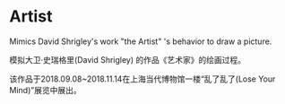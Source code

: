 # Artist
Mimics David Shrigley's work "the Artist" 's behavior to draw a picture.

模拟大卫·史瑞格里(David Shrigley) 的作品《艺术家》的绘画过程。

该作品于2018.09.08~2018.11.14在上海当代博物馆一楼“乱了乱了(Lose Your Mind)”展览中展出。
